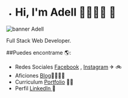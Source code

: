 - # Hi, I'm Adell 🚴🏾👩‍💻 👋

<img src="https://user-images.githubusercontent.com/81112689/167600604-fa7add9d-b49b-46da-9cb4-baff7a17a021.png" alt="banner Adell">

Full Stack Web Developer.

##Puedes encontrame 🌎: <a href="https://github.com/JuanMartinezAdell"></a>
- Redes Sociales <a href="https://www.facebook.com/juancostadsol">Facebook</a> , <a href="https://www.instagram.com/juanmadell/">Instagram</a> ✈ 🚲
- Aficiones <a href="https://bikeblog.juanmartinezadell.es/">Blog</a>🚴‍♀️🚵‍♀️
- Curriculum <a href="https://juanmartinezadell.es">Portfolio</a> 👩‍💻
- Perfil <a href="https://www.linkedin.com/in/juan-martinez-adell-085670121/"> LinkedIn </a> 💼
